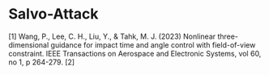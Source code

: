 # Salvo-Attack
[1] Wang, P., Lee, C. H., Liu, Y., & Tahk, M. J. (2023) Nonlinear three-dimensional guidance for impact time and angle control with field-of-view constraint. IEEE Transactions on Aerospace and Electronic Systems, vol 60, no 1, p 264-279.
[2]
